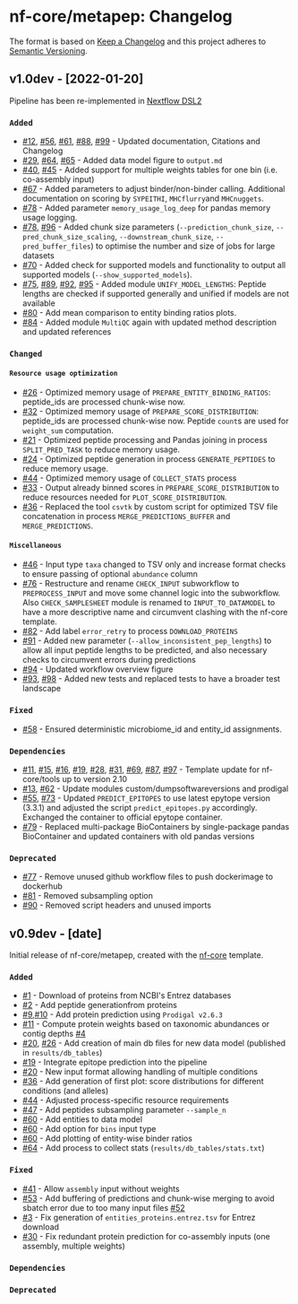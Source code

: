 # nf-core/metapep: Changelog

The format is based on [Keep a Changelog](https://keepachangelog.com/en/1.0.0/)
and this project adheres to [Semantic Versioning](https://semver.org/spec/v2.0.0.html).

## v1.0dev - [2022-01-20]

Pipeline has been re-implemented in [Nextflow DSL2](https://www.nextflow.io/docs/latest/dsl2.html)

### `Added`

- [#12](https://github.com/nf-core/metapep/pull/12), [#56](https://github.com/nf-core/metapep/pull/56), [#61](https://github.com/nf-core/metapep/pull/61), [#88](https://github.com/nf-core/metapep/pull/88), [#99](https://github.com/nf-core/metapep/pull/99) - Updated documentation, Citations and Changelog
- [#29](https://github.com/nf-core/metapep/pull/29), [#64](https://github.com/nf-core/metapep/pull/64), [#65](https://github.com/nf-core/metapep/pull/65) - Added data model figure to `output.md`
- [#40](https://github.com/nf-core/metapep/pull/40), [#45](https://github.com/nf-core/metapep/pull/45) - Added support for multiple weights tables for one bin (i.e. co-assembly input)
- [#67](https://github.com/nf-core/metapep/pull/67) - Added parameters to adjust binder/non-binder calling. Additional documentation on scoring by `SYPEITHI`, `MHCflurry`and `MHCnuggets`.
- [#78](https://github.com/nf-core/metapep/pull/78) - Added parameter `memory_usage_log_deep` for pandas memory usage logging.
- [#78](https://github.com/nf-core/metapep/pull/78), [#96](https://github.com/nf-core/metapep/pull/96) - Added chunk size parameters (`--prediction_chunk_size`, `--pred_chunk_size_scaling`, `--downstream_chunk_size`, `--pred_buffer_files`) to optimise the number and size of jobs for large datasets
- [#70](https://github.com/nf-core/metapep/pull/70) - Added check for supported models and functionality to output all supported models (`--show_supported_models`).
- [#75](https://github.com/nf-core/metapep/pull/75), [#89](https://github.com/nf-core/metapep/pull/85), [#92](https://github.com/nf-core/metapep/pull/92), [#95](https://github.com/nf-core/metapep/pull/95) - Added module `UNIFY_MODEL_LENGTHS`: Peptide lengths are checked if supported generally and unified if models are not available
- [#80](https://github.com/nf-core/metapep/pull/80) - Add mean comparison to entity binding ratios plots.
- [#84](https://github.com/nf-core/metapep/pull/84) - Added module `MultiQC` again with updated method description and updated references

### `Changed`

#### `Resource usage optimization`

- [#26](https://github.com/nf-core/metapep/pull/26) - Optimized memory usage of `PREPARE_ENTITY_BINDING_RATIOS`: peptide_ids are processed chunk-wise now.
- [#32](https://github.com/nf-core/metapep/pull/32) - Optimized memory usage of `PREPARE_SCORE_DISTRIBUTION`: peptide_ids are processed chunk-wise now. Peptide `count`s are used for `weight_sum` computation.
- [#21](https://github.com/nf-core/metapep/pull/21) - Optimized peptide processing and Pandas joining in process `SPLIT_PRED_TASK` to reduce memory usage.
- [#24](https://github.com/nf-core/metapep/pull/24) - Optimized peptide generation in process `GENERATE_PEPTIDES` to reduce memory usage.
- [#44](https://github.com/nf-core/metapep/pull/44) - Optimized memory usage of `COLLECT_STATS` process
- [#33](https://github.com/nf-core/metapep/pull/33) - Output already binned scores in `PREPARE_SCORE_DISTRIBUTION` to reduce resources needed for `PLOT_SCORE_DISTRIBUTION`.
- [#36](https://github.com/nf-core/metapep/pull/36) - Replaced the tool `csvtk` by custom script for optimized TSV file concatenation in process `MERGE_PREDICTIONS_BUFFER` and `MERGE_PREDICTIONS`.

#### `Miscellaneous`

- [#46](https://github.com/nf-core/metapep/pull/46) - Input type `taxa` changed to TSV only and increase format checks to ensure passing of optional `abundance` column
- [#76](https://github.com/nf-core/metapep/pull/76) - Restructure and rename `CHECK_INPUT` subworkflow to `PREPROCESS_INPUT` and move some channel logic into the subworkflow. Also `CHECK_SAMPLESHEET` module is renamed to `INPUT_TO_DATAMODEL` to have a more descriptive name and circumvent clashing with the nf-core template.
- [#82](https://github.com/nf-core/metapep/pull/82) - Add label `error_retry` to process `DOWNLOAD_PROTEINS`
- [#91](https://github.com/nf-core/metapep/pull/91) - Added new parameter (`--allow_inconsistent_pep_lengths`) to allow all input peptide lengths to be predicted, and also necessary checks to circumvent errors during predictions
- [#94](https://github.com/nf-core/metapep/pull/94) - Updated workflow overview figure
- [#93](https://github.com/nf-core/metapep/pull/93), [#98](https://github.com/nf-core/metapep/pull/98) - Added new tests and replaced tests to have a broader test landscape

### `Fixed`

- [#58](https://github.com/nf-core/metapep/pull/58) - Ensured deterministic microbiome_id and entity_id assignments.

### `Dependencies`

- [#11](https://github.com/nf-core/metapep/pull/11), [#15](https://github.com/nf-core/metapep/pull/15), [#16](https://github.com/nf-core/metapep/pull/16), [#19](https://github.com/nf-core/metapep/pull/19), [#28](https://github.com/nf-core/metapep/pull/28), [#31](https://github.com/nf-core/metapep/pull/31), [#69](https://github.com/nf-core/metapep/pull/69), [#87](https://github.com/nf-core/metapep/pull/87), [#97](https://github.com/nf-core/metapep/pull/97) - Template update for nf-core/tools up to version 2.10
- [#13](https://github.com/nf-core/metapep/pull/13), [#62](https://github.com/nf-core/metapep/pull/62) - Update modules custom/dumpsoftwareversions and prodigal
- [#55](https://github.com/nf-core/metapep/pull/55), [#73](https://github.com/nf-core/metapep/pull/73) - Updated `PREDICT_EPITOPES` to use latest epytope version (3.3.1) and adjusted the script `predict_epitopes.py` accordingly. Exchanged the container to official epytope container.
- [#79](https://github.com/nf-core/metapep/pull/79) - Replaced multi-package BioContainers by single-package pandas BioContainer and updated containers with old pandas versions

### `Deprecated`

- [#77](https://github.com/nf-core/metapep/pull/77) - Remove unused github workflow files to push dockerimage to dockerhub
- [#81](https://github.com/nf-core/metapep/pull/81) - Removed subsampling option
- [#90](https://github.com/nf-core/metapep/pull/90) - Removed script headers and unused imports

## v0.9dev - [date]

Initial release of nf-core/metapep, created with the [nf-core](https://nf-co.re/) template.

### `Added`

- [#1](https://github.com/skrakau/metapep/pull/1) - Download of proteins from NCBI's Entrez databases
- [#2](https://github.com/skrakau/metapep/pull/2) - Add peptide generationfrom proteins
- [#9](https://github.com/skrakau/metapep/pull/9),[#10](https://github.com/skrakau/metapep/pull/10) - Add protein prediction using `Prodigal v2.6.3`
- [#11](https://github.com/skrakau/metapep/pull/11) - Compute protein weights based on taxonomic abundances or contig depths [#4](https://github.com/skrakau/metapep/issues/4)
- [#20](https://github.com/skrakau/metapep/pull/20), [#26](https://github.com/skrakau/metapep/pull/26) - Add creation of main db files for new data model (published in `results/db_tables`)
- [#19](https://github.com/skrakau/metapep/pull/19) - Integrate epitope prediction into the pipeline
- [#20](https://github.com/skrakau/metapep/pull/20) - New input format allowing handling of multiple conditions
- [#36](https://github.com/skrakau/metapep/pull/36) - Add generation of first plot: score distributions for different conditions (and alleles)
- [#44](https://github.com/skrakau/metapep/pull/44) - Adjusted process-specific resource requirements
- [#47](https://github.com/skrakau/metapep/pull/47) - Add peptides subsampling parameter `--sample_n`
- [#60](https://github.com/skrakau/metapep/pull/60) - Add entities to data model
- [#60](https://github.com/skrakau/metapep/pull/60) - Add option for `bins` input type
- [#60](https://github.com/skrakau/metapep/pull/60) - Add plotting of entity-wise binder ratios
- [#64](https://github.com/skrakau/metapep/pull/64) - Add process to collect stats (`results/db_tables/stats.txt`)

### `Fixed`

- [#41](https://github.com/skrakau/metapep/pull/41) - Allow `assembly` input without weights
- [#53](https://github.com/skrakau/metapep/pull/53) - Add buffering of predictions and chunk-wise merging to avoid sbatch error due to too many input files [#52](https://github.com/skrakau/metapep/issues/52)
- [#3](https://github.com/nf-core/metapep/pull/3) - Fix generation of `entities_proteins.entrez.tsv` for Entrez download
- [#30](https://github.com/nf-core/metapep/pull/30) - Fix redundant protein prediction for co-assembly inputs (one assembly, multiple weights)

### `Dependencies`

### `Deprecated`
